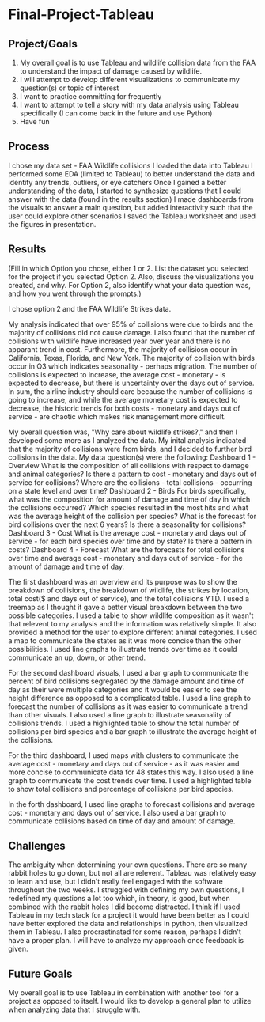# Final-Project-Tableau

## Project/Goals
1. My overall goal is to use Tableau and wildlife collision data from the FAA to understand the impact of damage caused by wildlife.
2. I will attempt to develop different visualizations to communicate my question(s) or topic of interest
3. I want to practice committing for frequently
4. I want to attempt to tell a story with my data analysis using Tableau specifically (I can come back in the future and use Python)
5. Have fun

## Process
I chose my data set - FAA Wildlife collisions
I loaded the data into Tableau
I performed some EDA (limited to Tableau) to better understand the data and identify any trends, outliers, or eye catchers
Once I gained a better understanding of the data, I started to synthesize questions that I could answer with the data (found in the results section)
I made dashboards from the visuals to answer a main question, but added interactivity such that the user could explore other scenarios
I saved the Tableau worksheet and used the figures in presentation. 

## Results
(Fill in which Option you chose, either 1 or 2. List the dataset you selected for the project if you selected Option 2. Also, discuss the visualizations you created, and why. For Option 2, also identify what your data question was, and how you went through the prompts.)

I chose option 2 and the FAA Wildlife Strikes data.

My analysis indicated that over 95% of collisions were due to birds and the majority of collisions did not cause damage. I also found that the number of collisions with wildlife have increased year over year and there is no apparant trend in cost. Furthermore, the majority of collisiosn occur in California, Texas, Florida, and New York. The majority of collision with birds occur in Q3 which indicates seasonality - perhaps migration. The number of collisions is expected to increase, the average cost - monetary - is expected to decrease, but there is uncertainty over the days out of service. In sum, the airline industry should care because the number of collisions is going to increase, and while the average monetary cost is expected to decrease, the historic trends for both costs - monetary and days out of service - are chaotic which makes risk management more difficult. 

My overall question was, "Why care about wildlife strikes?," and then I developed some more as I analyzed the data.
My inital analysis indicated that the majority of collisions were from birds, and I decided to further bird collisions in the data.
My data question(s) were the following:
    Dashboard 1 - Overview
        What is the composition of all collisions with respect to damage and animal categories?
        Is there a pattern to cost - monetary and days out of service for collisions?
        Where are the collisions - total collisions - occurring on a state level and over time?
    Dashboard 2 - Birds
        For birds specifically, what was the composition for amount of damage and time of day in which the collisions occurred?
        Which species resulted in the most hits and what was the average height of the collision per species?
        What is the forecast for bird collisions over the next 6 years?
        Is there a seasonality for collisions?
    Dashboard 3 - Cost
        What is the average cost - monetary and days out of service - for each bird species over time and by state? Is there a pattern in costs?
    Dashboard 4 - Forecast
        What are the forecasts for total collisions over time and average cost - monetary and days out of service - for the amount of damage and time of day.  

The first dashboard was an overview and its purpose was to show the breakdown of collisions, the breakdown of wildlife, the strikes by location, total cost($ and days out of service), and the total collisions YTD. I used a treemap as I thought it gave a better visual breakdown between the two possible categories. I used a table to show wildlife composition as it wasn't that relevent to my analysis and the information was relatively simple. It also provided a method for the user to explore different animal categories. I used a map to communicate the states as it was more concise than the other possibilities. I used line graphs to illustrate trends over time as it could communicate an up, down, or other trend.

For the second dashboard visuals, I used a bar graph to communicate the percent of bird collisions segregated by the damage amount and time of day as their were multiple categories and it would be easier to see the height difference as opposed to a complicated table. I used a line graph to forecast the number of collisions as it was easier to communicate a trend than other visuals. I also used a line graph to illustrate seasonality of collisions trends. I used a highlighted table to show the total number of collisions per bird species and a bar graph to illustrate the average height of the collisions.

For the third dashboard, I used maps with clusters to communicate the average cost - monetary and days out of service - as it was easier and more concise to communicate data for 48 states this way. I also used a line graph to communicate the cost trends over time. I used a highlighted table to show total collisions and percentage of collisions per bird species. 

In the forth dashboard, I used line graphs to forecast collisions and average cost - monetary and days out of service. I also used a bar graph to communicate collisions based on time of day and amount of damage. 

## Challenges 
The ambiguity when determining your own questions. There are so many rabbit holes to go down, but not all are relevent. Tableau was relatively easy to learn and use, but I didn't really feel engaged with the software throughout the two weeks. I struggled with defining my own questions, I redefined my questions a lot too which, in theory, is good, but when combined with the rabbit holes I did become distracted. I think if I used Tableau in my tech stack for a project it would have been better as I could have better explored the data and relationships in python, then visualized them in Tableau.
I also procrastinated for some reason, perhaps I didn't have a proper plan. I will have to analyze my approach once feedback is given. 

## Future Goals
My overall goal is to use Tableau in combination with another tool for a project as opposed to itself.
I would like to develop a general plan to utilize when analyzing data that I struggle with. 


